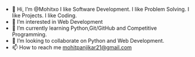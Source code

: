 - 👋 Hi, I’m @Mohitxo
I like Software Development.
I like Problem Solving.
I like Projects. 
I like Coding.
- 👀 I’m interested in Web Development 
- 🌱 I’m currently learning Python,Git/GitHub and Competitive Programming.
- 💞️ I’m looking to collaborate on Python and Web Development.
- 📫 How to reach me mohitpanjikar21@gmail.com


